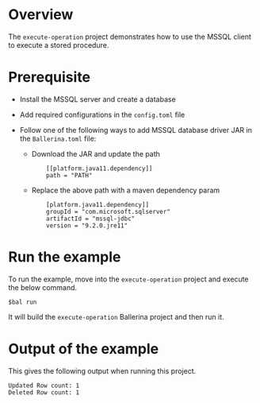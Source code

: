 # Overview

The `execute-operation` project demonstrates how to use the MSSQL client to execute a stored procedure.

# Prerequisite

* Install the MSSQL server and create a database

* Add required configurations in the `config.toml` file

* Follow one of the following ways to add MSSQL database driver JAR in the `Ballerina.toml` file:
    * Download the JAR and update the path
        ```
            [[platform.java11.dependency]]
            path = "PATH"
        ```

    * Replace the above path with a maven dependency param
        ```
            [platform.java11.dependency]]
            groupId = "com.microsoft.sqlserver"
            artifactId = "mssql-jdbc"
            version = "9.2.0.jre11"
        ```
# Run the example

To run the example, move into the `execute-operation` project and execute the below command.

```
$bal run
```
It will build the `execute-operation` Ballerina project and then run it.

# Output of the example

This gives the following output when running this project.

```ballerina
Updated Row count: 1
Deleted Row count: 1
```